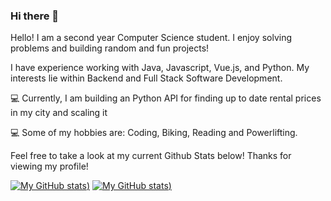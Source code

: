 ### Hi there 👋

<!--
**hjanday/hjanday** is a ✨ _special_ ✨ repository because its `README.md` (this file) appears on your GitHub profile. -->

<p>Hello! I am a second year Computer Science student. I enjoy solving problems and building random and fun projects!</p>
<p>I have experience working with Java, Javascript, Vue.js, and Python. My interests lie within Backend and Full Stack Software Development.</p>
                
<p>💻 Currently, I am building an Python API for finding up to date rental prices in my city and scaling it </p>

<p>💻 Some of my hobbies are: Coding, Biking, Reading and Powerlifting.</p>

<p>Feel free to take a look at my current Github Stats below! Thanks for viewing my profile!</p>

[![My GitHub stats](https://github-readme-stats.vercel.app/api?username=hjanday&show_icons=true&theme=cobalt))](https://github.com/anuraghazra/github-readme-stats)
[![My GitHub stats](https://github-readme-stats.vercel.app/api/top-langs/?username=hjanday&show_icons=true&theme=cobalt))](https://github.com/anuraghazra/github-readme-stats)
